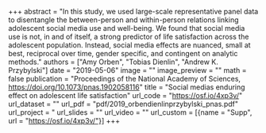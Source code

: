 +++
abstract = "In this study, we used large-scale representative panel data to disentangle the between-person and within-person relations linking adolescent social media use and well-being. We found that social media use is not, in and of itself, a strong predictor of life satisfaction across the adolescent population. Instead, social media effects are nuanced, small at best, reciprocal over time, gender specific, and contingent on analytic methods."
authors = ["Amy Orben", "Tobias Dienlin", "Andrew K. Przybylski"]
date = "2019-05-06"
image = ""
image_preview = ""
math = false
publication = "Proceedings of the National Academy of Sciences, https://doi.org/10.1073/pnas.1902058116"
title = "Social medias enduring effect on adolescent life satisfaction"
url_code = "https://osf.io/4xp3v/"
url_dataset = ""
url_pdf = "pdf/2019_orbendienlinprzybylski_pnas.pdf"
url_project = "
url_slides = ""
url_video = ""
url_custom = [{name = "Supp", url = "https://osf.io/4xp3v/"}]
+++
